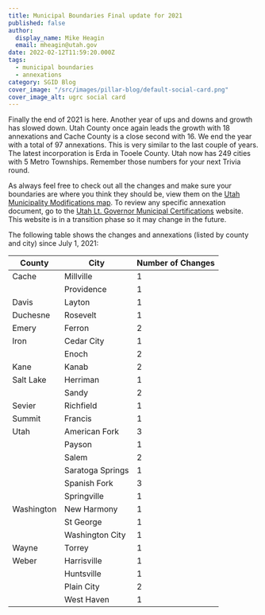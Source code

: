 ```yaml
---
title: Municipal Boundaries Final update for 2021
published: false
author:
  display_name: Mike Heagin
  email: mheagin@utah.gov
date: 2022-02-12T11:59:20.000Z
tags:
  - municipal boundaries
  - annexations
category: SGID Blog
cover_image: "/src/images/pillar-blog/default-social-card.png"
cover_image_alt: ugrc social card
---
```


Finally the end of 2021 is here. Another year of ups and downs and growth has slowed down. Utah County once again leads the growth with 18 annexations and Cache County is a close second with 16. We end the year with a total of 97 annexations. This is very similar to the last couple of years. The latest incorporation is Erda in Tooele County. Utah now has 249 cities with 5 Metro Townships. Remember those numbers for your next Trivia round.

As always feel free to check out all the changes and make sure your boundaries are where you think they should be, view them on the [Utah Municipality Modifications map](https://www.arcgis.com/home/webmap/viewer.html?webmap=c5ab7e0fcd514f1a9db6b8dad55bba63). To review any specific annexation document, go to the [Utah Lt. Governor Municipal Certifications](https://demosite.utah.gov/gov-entity/boundary-certifications-by-year/) website. This website is in a transition phase so it may change in the future.

The following table shows the changes and annexations (listed by county and city) since July 1, 2021:

| County     | City             | Number of Changes |
|------------|------------------|-------------------|
| Cache      | Millville        | 1                 |
|            | Providence       | 1                 |
| Davis      | Layton           | 1                 |
| Duchesne   | Rosevelt         | 1                 |
| Emery      | Ferron           | 2                 |
| Iron       | Cedar City       | 1                 |
|            | Enoch            | 2                 |
| Kane       | Kanab            | 2                 |
| Salt Lake  | Herriman         | 1                 |
|            | Sandy            | 2                 |
| Sevier     | Richfield        | 1                 |
| Summit     | Francis          | 1                 |
| Utah       | American Fork    | 3                 |
|            | Payson           | 1                 |
|            | Salem            | 2                 |
|            | Saratoga Springs | 1                 |
|            | Spanish Fork     | 3                 |
|            | Springville      | 1                 |
| Washington | New Harmony      | 1                 |
|            | St George        | 1                 |
|            | Washington City  | 1                 |
| Wayne      | Torrey           | 1                 |
| Weber      | Harrisville      | 1                 |
|            | Huntsville       | 1                 |
|            | Plain City       | 2                 |
|            | West Haven       | 1                 |
